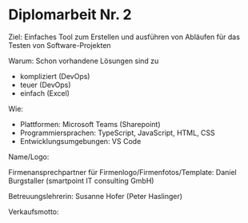 # Diplomarbeit Nr. 2

Ziel: Einfaches Tool zum Erstellen und ausführen von Abläufen für das Testen von Software-Projekten 

Warum: Schon vorhandene Lösungen sind zu

- kompliziert (DevOps)
- teuer (DevOps)
- einfach (Excel)

Wie:

- Plattformen: Microsoft Teams (Sharepoint)
- Programmiersprachen: TypeScript, JavaScript, HTML, CSS
- Entwicklungsumgebungen: VS Code

Name/Logo: 

Firmenansprechpartner für Firmenlogo/Firmenfotos/Template: Daniel Burgstaller (smartpoint IT consulting GmbH)

Betreuungslehrerin: Susanne Hofer (Peter Haslinger)

Verkaufsmotto: 

